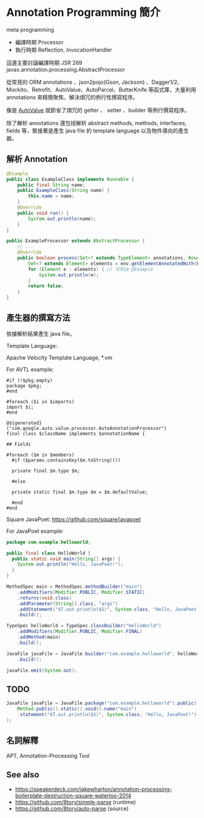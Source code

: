 # Annotation Programming 簡介

meta programming

* 編譯時期 Processor
* 執行時期 Reflection, InvocationHandler

這邊主要討論編譯時期 JSR 269 javax.annotation.processing.AbstractProcessor

從常見的 ORM annotations 、json2pojo(Gson, Jackson) 、Dagger1/2、Mockito、Retrofit、AutoValue、AutoParcel、ButterKnife 等函式庫，大量利用 annotations 來精簡聚焦、解決煩冗的例行性撰寫程序。

像是 [AutoValue](autovalue.md) 就節省了煩冗的 getter 、 setter 、builder 等例行撰寫程序。

除了解析 annotations 還包括解析 abstract methods, methods, interfaces, fields 等，緊接著是產生 java file 的 template language 以及物件導向的產生器。

## 解析 Annotation

```java
@Example
public class ExampleClass implements Runnable {
    public final String name;
    public ExampleClass(String name) {
        this.name = name;
    }
    @Override
    public void run() {
        System.out.println(name);
    }
}
```

```java
public ExampleProcessor extends AbstractProcessor {
    // ...
    @Override
    public boolean process(Set<? extends TypeElement> annotations, RoundEnvironment env) {
        Set<? extends Element> elements = env.getElementAnnotatedWith(Example.class);
        for (Element e : elements) { // 可列出 @Example
            System.out.println(e);
        }
        return false;
    }
}
```

## 產生器的撰寫方法

依據解析結果產生 java file。

Template Language:

Apache Velocity Template Language, *.vm

For AVTL example:

```vm
#if (!$pkg.empty)
package $pkg;
#end

#foreach ($i in $imports)
import $i;
#end

@${generated}("com.google.auto.value.processor.AutoAnnotationProcessor")
final class $className implements $annotationName {

## Fields

#foreach ($m in $members)
  #if ($params.containsKey($m.toString()))

  private final $m.type $m;

  #else

  private static final $m.type $m = $m.defaultValue;

  #end
#end
```


Square JavaPoet: https://github.com/square/javapoet

For JavaPoet example:

```java
package com.example.helloworld;

public final class HelloWorld {
  public static void main(String[] args) {
    System.out.println("Hello, JavaPoet!");
  }
}
```

```java
MethodSpec main = MethodSpec.methodBuilder("main")
    .addModifiers(Modifier.PUBLIC, Modifier.STATIC)
    .returns(void.class)
    .addParameter(String[].class, "args")
    .addStatement("$T.out.println($S)", System.class, "Hello, JavaPoet!")
    .build();

TypeSpec helloWorld = TypeSpec.classBuilder("HelloWorld")
    .addModifiers(Modifier.PUBLIC, Modifier.FINAL)
    .addMethod(main)
    .build();

JavaFile javaFile = JavaFile.builder("com.example.helloworld", helloWorld)
    .build();

javaFile.emit(System.out);
```

## TODO

```java
JavaFile javaFile = JavaFile.package("com.example.helloworld").public().final().class("HelloWorld").method(
    Method.public().static().void().name("main")
    .statement("$T.out.println($S)", System.class, "Hello, JavaPoet!")
);
```

## 名詞解釋

APT, Annotation-Processing Tool

## See also

* https://speakerdeck.com/jakewharton/annotation-processing-boilerplate-destruction-square-waterloo-2014
* https://github.com/8tory/simple-parse (runtime)
* https://github.com/8tory/auto-parse (source)
